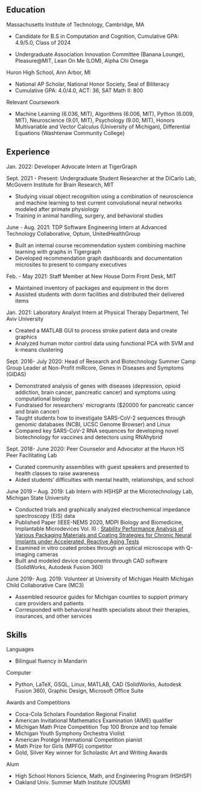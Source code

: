 ## Education

Massachusetts Institute of Technology, Cambridge, MA

* Candidate for B.S in Computation and Cognition, Cumulative GPA: 4.9/5.0, Class of 2024

* Undergraduate Association Innovation Committee (Banana Lounge), Pleasure@MIT, Lean On Me (LOM), Alpha Chi Omega 

Huron High School, Ann Arbor, MI

* National AP Scholar, National Honor Society, Seal of Biliteracy
* Cumulative GPA: 4.0/4.0, ACT: 36, SAT Math II: 800

Relevant Coursework

* Machine Learning (6.036, MIT), Algorithms (6.006, MIT), Python (6.009, MIT), Neuroscience (9.01, MIT), Psychology (9.00, MIT), Honors Multivariable and Vector Calculus (University of Michigan), Differential Equations (Washtenaw Community College)

## Experience

Jan. 2022: Developer Advocate Intern at TigerGraph

Sept. 2021 - Present: Undergraduate Student Researcher at the DiCarlo Lab, McGovern Institute for Brain Research, MIT

* Studying visual object recognition using a combination of neuroscience and machine learning to test current convolutional neural networks modeled after primate physiology
* Training in animal handling, surgery, and behavioral studies

June - Aug. 2021: TDP Software Engineering Intern at Advanced Technology Collaborative, Optum, UnitedHealthGroup

* Built an internal course recommendation system combining machine learning with graphs in Tigergraph 
* Developed recommendation graph dashboards and documentation microsites to present to company executives


Feb. - May 2021: Staff Member at New House Dorm Front Desk, MIT

* Maintained inventory of packages and equipment in the dorm 
* Assisted students with dorm facilities and distributed their delivered items


Jan. 2021: Laboratory Analyst Intern at Physical Therapy Department, Tel Aviv University

* Created a MATLAB GUI to process stroke patient data and create graphics
* Analyzed human motor control data using functional PCA with SVM and k-means clustering


Sept. 2016- July 2020: Head of Research and Biotechnology Summer Camp Group Leader at Non-Profit miRcore, Genes in Diseases and Symptoms (GIDAS)

* Demonstrated analysis of genes with diseases (depression, opioid addiction, brain cancer, pancreatic cancer) and symptoms using computational biology
* Fundraised for researchers' microgrants ($20000 for pancreatic cancer and brain cancer)
* Taught students how to investigate SARS-CoV-2 sequences through genomic databases (NCBI, UCSC Genome Browser) and Linux 
* Compared key SARS-CoV-2 RNA sequences for developing novel biotechnology for vaccines and detectors using RNAhybrid


Sept. 2018- June 2020: Peer Counselor and Advocator at the Huron HS Peer Facilitating Lab  

* Curated community assemblies with guest speakers and presented to health classes to raise awareness 
* Aided students’ difficulties with mental health, relationships, and school


June 2019 – Aug. 2019: Lab Intern with HSHSP at the Microtechnology Lab, Michigan State University

* Conducted trials and graphically analyzed electrochemical impedance spectroscopy (EIS) data
* Published Paper (IEEE-NEMS 2020, MDPI Biology and Biomedicine, Implantable Microdevices Vol. II) : [Stability Performance Analysis of Various Packaging Materials and Coating Strategies for Chronic Neural Implants under Accelerated, Reactive Aging Tests](https://www.mdpi.com/2072-666X/11/9/810)
* Examined in vitro coated probes through an optical microscope with Q-imaging cameras
* Built and modeled device components through CAD software (SolidWorks, Autodesk Fusion 360)


June 2019- Aug. 2019: Volunteer at University of Michigan Health Michigan Child Collaborative Care (MC3)      

* Assembled resource guides for Michigan counties to support primary care providers and patients
* Corresponded with behavioral health specialists about their therapies, insurances, and other services


## Skills

Languages

* Bilingual fluency in Mandarin

Computer

* Python, LaTeX, GSQL, Linux, MATLAB, CAD (SolidWorks, Autodesk Fusion 360), Graphic Design, Microsoft Office Suite

Awards and Competitions

* Coca-Cola Scholars Foundation Regional Finalist
* American Invitational Mathematics Examination (AIME) qualifier
* Michigan Math Prize Competition Top 100 Bronze and top female
* Michigan Youth Symphony Orchestra Violist
* American Protégé International Competition pianist
* Math Prize for Girls (MPFG) competitor
* Gold, Silver Key winner for Scholastic Art and Writing Awards

Alum

* High School Honors Science, Math, and Engineering Program (HSHSP)
* Oakland Univ. Summer Math Institute (OUSMI)

